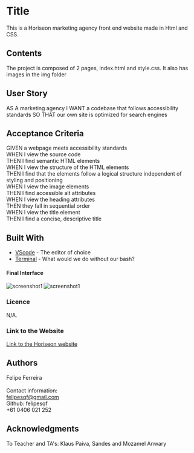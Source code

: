 # Title
This is a Horiseon marketing agency front end website made in Html and CSS.
​
## Contents
The project is composed of 2 pages, index.html and style.css. It also has images in the img folder

## User Story
AS A marketing agency
I WANT a codebase that follows accessibility standards
SO THAT our own site is optimized for search engines
​
## Acceptance Criteria
GIVEN a webpage meets accessibility standards<br>
WHEN I view the source code<br>
THEN I find semantic HTML elements<br>
WHEN I view the structure of the HTML elements<br>
THEN I find that the elements follow a logical structure independent of styling and positioning<br>
WHEN I view the image elements<br>
THEN I find accessible alt attributes<br>
WHEN I view the heading attributes<br>
THEN they fall in sequential order<br>
WHEN I view the title element<br>
THEN I find a concise, descriptive title<br>

## Built With
* [VScode](https://code.visualstudio.com/) - The editor of choice
* [Terminal](https://gitforwindows.org/) - What would we do without our bash?
​
#### Final Interface
​![screenshot1](https://github.com/felipesqf/home-work-1/blob/master/images/screeshot1.JPG) 
![screenshot1](https://github.com/felipesqf/home-work-1/blob/master/images/screeshot2.JPG)

### Licence
N/A.
​
### Link to the Website
<a href="https://felipesqf.github.io/home-work-1/">Link to the Horiseon website</a>

## Authors
Felipe Ferreira  <br><br>
Contact information:<br>
felipesqf@gmail.com<br>
Github: felipesqf<br>
+61 0406 021 252
​​  
## Acknowledgments
To Teacher and TA's:
Klaus Paiva, Sandes and Mozamel Anwary
